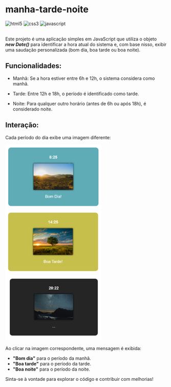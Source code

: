 # manha-tarde-noite

<div>
    <img src="https://img.shields.io/badge/HTML5-000000?style=for-the-badge&logo=html5&logoColor=E34F26" alt="html5">
    <img src="https://img.shields.io/badge/CSS3-000000?style=for-the-badge&logo=css3&logoColor=1572B6" alt="css3">
    <img src="https://img.shields.io/badge/JavaScript-000000?style=for-the-badge&logo=javascript&logoColor=F7DF1E" alt="javascript">
</div>

<br>

Este projeto é uma aplicação simples em JavaScript que utiliza o objeto <strong><i>new Date()</i></strong> para identificar a hora atual do sistema e, com base nisso, exibir uma saudação personalizada (bom dia, boa tarde ou boa noite).

## Funcionalidades:

- Manhã: Se a hora estiver entre 6h e 12h, o sistema considera como manhã.

- Tarde: Entre 12h e 18h, o período é identificado como tarde.

- Noite: Para qualquer outro horário (antes de 6h ou após 18h), é considerado noite.

## Interação:
Cada período do dia exibe uma imagem diferente:

<img src="./img/print-manha.png" width="300px">
<img src="./img/print-tarde.png" width="300px">
<img src="./img/print-noite.png" width="300px">

<br>

Ao clicar na imagem correspondente, uma mensagem é exibida:

- <strong>"Bom dia"</strong> para o período da manhã.
- <strong>"Boa tarde"</strong> para o período da tarde.
- <strong>"Boa noite"</strong> para o período da noite.

Sinta-se à vontade para explorar o código e contribuir com melhorias!
